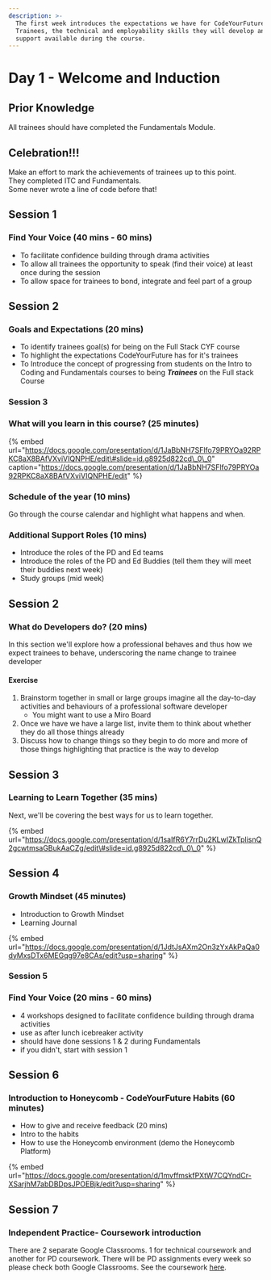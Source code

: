 ```yaml
---
description: >-
  The first week introduces the expectations we have for CodeYourFuture
  Trainees, the technical and employability skills they will develop and the
  support available during the course.
---
```


# Day 1 - Welcome and Induction

## Prior Knowledge

All trainees should have completed the Fundamentals Module.

## Celebration!!!

Make an effort to mark the achievements of trainees up to this point.   
They completed ITC and Fundamentals.   
Some never wrote a line of code before that!

## Session 1

### Find Your Voice \(40 mins - 60 mins\)

* To facilitate confidence building through drama activities
* To allow all trainees the opportunity to speak \(find their voice\) at least once during the session
* To allow space for trainees to bond, integrate and feel part of a group

## Session 2 

### Goals and Expectations \(20 mins\) 

* To identify trainees goal\(s\) for being on the Full Stack CYF course
* To highlight the expectations CodeYourFuture has for it's trainees
* To Introduce the concept of  progressing from students on the Intro to Coding and Fundamentals courses to being _**Trainees**_ on the Full stack Course



### Session 3

### What will you learn in this course? \(25 minutes\)

{% embed url="https://docs.google.com/presentation/d/1JaBbNH7SFlfo79PRYOa92RPKC8aX8BAfVXviVIQNPHE/edit\#slide=id.g8925d822cd\_0\_0" caption="https://docs.google.com/presentation/d/1JaBbNH7SFlfo79PRYOa92RPKC8aX8BAfVXviVIQNPHE/edit" %}

### Schedule of the year \(10 mins\)

Go through the course calendar and highlight what happens and when.

### Additional Support Roles \(10 mins\)

* Introduce the roles of the PD and Ed teams 
* Introduce the roles of the PD and Ed Buddies \(tell them they will meet their buddies next week\)
* Study groups \(mid week\)

## Session 2 

### What do Developers do?  \(20 mins\)

In this section we'll explore how a professional behaves and thus how we expect trainees to behave, underscoring the name change to trainee developer

#### Exercise

1. Brainstorm together in small or large groups imagine all the day-to-day activities and behaviours of a professional software developer
   * You might want to use a Miro Board
2. Once we have we have a large list, invite them to think about whether they do all those things already
3. Discuss how to change things so they begin to do more and more of those things highlighting that practice is the way to develop

## Session 3 

### Learning to Learn Together \(35 mins\)

Next, we'll be covering the best ways for us to learn together. 

{% embed url="https://docs.google.com/presentation/d/1saIfR6Y7rrDu2KLwIZkTplisnQ2gcwtmsaGBukAaCZg/edit\#slide=id.g8925d822cd\_0\_0" %}



## Session 4 

### Growth Mindset \(45 minutes\)

* Introduction to Growth Mindset 
* Learning Journal

{% embed url="https://docs.google.com/presentation/d/1JdtJsAXm2On3zYxAkPaQa0dyMxsDTx6MEGqg97e8CAs/edit?usp=sharing" %}



### Session 5 

### Find Your Voice \(20 mins - 60 mins\)

* 4 workshops designed to facilitate confidence building through drama activities
* use as after lunch icebreaker activity
* should have done sessions 1 & 2 during Fundamentals
* if you didn't, start with session 1 

## Session 6

### Introduction to Honeycomb - CodeYourFuture Habits \(60 minutes\)

* How to give and receive feedback \(20 mins\)
* Intro to the habits 
* How to use the Honeycomb environment \(demo the Honeycomb Platform\)

{% embed url="https://docs.google.com/presentation/d/1mvffmskfPXtW7CQYndCr-XSarjhM7abDBDpsJPOEBjk/edit?usp=sharing" %}



## Session 7 

### Independent Practice- Coursework introduction 

There are 2 separate Google Classrooms. 1 for technical coursework and another for PD coursework. There will be PD assignments every week so please check both Google Classrooms. See the coursework [here](https://personaldevelopment.codeyourfuture.io/lessons/induction-week/learning-to-learn-session/coursework). 

